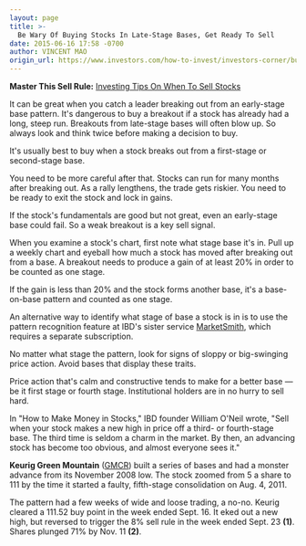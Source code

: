 ```yaml
---
layout: page
title: >-
  Be Wary Of Buying Stocks In Late-Stage Bases, Get Ready To Sell
date: 2015-06-16 17:58 -0700
author: VINCENT MAO
origin_url: https://www.investors.com/how-to-invest/investors-corner/buy-early-not-late
---
```





**Master This Sell Rule:** [Investing Tips On When To Sell Stocks](https://www.investors.com/special-report/756667-master-this-sell-rule-investing-tips-on-when-to-sell-your-stocks.aspx)

  

It can be great when you catch a leader breaking out from an early-stage base pattern. It's dangerous to buy a breakout if a stock has already had a long, steep run. Breakouts from late-stage bases will often blow up. So always look and think twice before making a decision to buy.

  

It's usually best to buy when a stock breaks out from a first-stage or second-stage base.

  

You need to be more careful after that. Stocks can run for many months after breaking out. As a rally lengthens, the trade gets riskier. You need to be ready to exit the stock and lock in gains.

  

If the stock's fundamentals are good but not great, even an early-stage base could fail. So a weak breakout is a key sell signal.

  

When you examine a stock's chart, first note what stage base it's in. Pull up a weekly chart and eyeball how much a stock has moved after breaking out from a base. A breakout needs to produce a gain of at least 20% in order to be counted as one stage.

  

If the gain is less than 20% and the stock forms another base, it's a base-on-base pattern and counted as one stage.

  

An alternative way to identify what stage of base a stock is in is to use the pattern recognition feature at IBD's sister service [MarketSmith](http://www.marketsmith.com), which requires a separate subscription.

  

No matter what stage the pattern, look for signs of sloppy or big-swinging price action. Avoid bases that display these traits.

  

Price action that's calm and constructive tends to make for a better base — be it first stage or fourth stage. Institutional holders are in no hurry to sell hard.

  

In "How to Make Money in Stocks," IBD founder William O'Neil wrote, "Sell when your stock makes a new high in price off a third- or fourth-stage base. The third time is seldom a charm in the market. By then, an advancing stock has become too obvious, and almost everyone sees it."

  

**Keurig Green Mountain** ([GMCR](https://research.investors.com/quote.aspx?symbol=GMCR)) built a series of bases and had a monster advance from its November 2008 low. The stock zoomed from 5 a share to 111 by the time it started a faulty, fifth-stage consolidation on Aug. 4, 2011.

  

The pattern had a few weeks of wide and loose trading, a no-no. Keurig cleared a 111.52 buy point in the week ended Sept. 16. It eked out a new high, but reversed to trigger the 8% sell rule in the week ended Sept. 23 **(1)**. Shares plunged 71% by Nov. 11 **(2)**.




